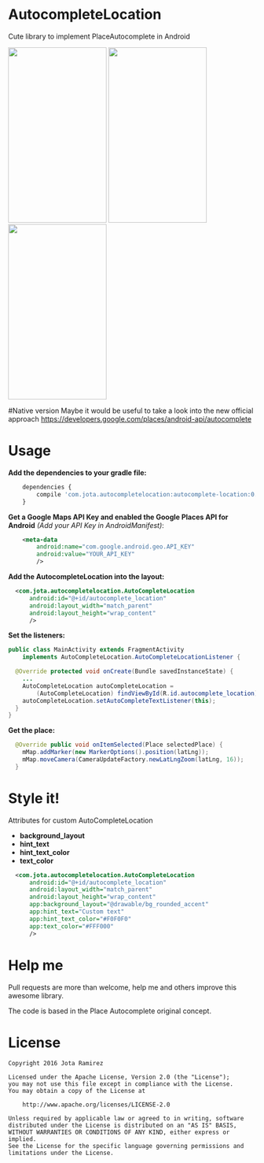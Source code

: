 # AutocompleteLocation
Cute library to implement PlaceAutocomplete in Android

<img src="https://github.com/jotaramirez90/AutocompleteLocation/blob/master/art/init.png" width="200px" height="356px" />
<img src="https://github.com/jotaramirez90/AutocompleteLocation/blob/master/art/autocomplete.png" width="200px" height="356px" />
<img src="https://github.com/jotaramirez90/AutocompleteLocation/blob/master/art/place.png" width="200px" height="356px" />

#Native version
Maybe it would be useful to take a look into the new official approach
https://developers.google.com/places/android-api/autocomplete

# Usage
**Add the dependencies to your gradle file:**
```javascript
	dependencies {
    	compile 'com.jota.autocompletelocation:autocomplete-location:0.9.0'
	}
```
**Get a Google Maps API Key and enabled the Google Places API for Android** *(Add your API Key in AndroidManifest)*:

```xml
    <meta-data
        android:name="com.google.android.geo.API_KEY"
        android:value="YOUR_API_KEY"
        />
```
**Add the AutocompleteLocation into the layout:**
```xml
  <com.jota.autocompletelocation.AutoCompleteLocation
      android:id="@+id/autocomplete_location"
      android:layout_width="match_parent"
      android:layout_height="wrap_content"
      />
```
**Set the listeners:**
```java
public class MainActivity extends FragmentActivity
    implements AutoCompleteLocation.AutoCompleteLocationListener {

  @Override protected void onCreate(Bundle savedInstanceState) {
    ...
    AutoCompleteLocation autoCompleteLocation =
        (AutoCompleteLocation) findViewById(R.id.autocomplete_location);
    autoCompleteLocation.setAutoCompleteTextListener(this);
  }
}
```
**Get the place:**
```java
  @Override public void onItemSelected(Place selectedPlace) {
    mMap.addMarker(new MarkerOptions().position(latLng));
    mMap.moveCamera(CameraUpdateFactory.newLatLngZoom(latLng, 16));
  }
```

# Style it!
Attributes for custom AutoCompleteLocation
* __background_layout__
* __hint_text__ 
* __hint_text_color__
* __text_color__

```xml
  <com.jota.autocompletelocation.AutoCompleteLocation
      android:id="@+id/autocomplete_location"
      android:layout_width="match_parent"
      android:layout_height="wrap_content"
      app:background_layout="@drawable/bg_rounded_accent"
      app:hint_text="Custom text"
      app:hint_text_color="#F0F0F0"
      app:text_color="#FFF000"
      />
```

# Help me
Pull requests are more than welcome, help me and others improve this awesome library.

The code is based in the Place Autocomplete original concept.

# License
	Copyright 2016 Jota Ramirez

	Licensed under the Apache License, Version 2.0 (the "License");
	you may not use this file except in compliance with the License.
	You may obtain a copy of the License at

		http://www.apache.org/licenses/LICENSE-2.0

	Unless required by applicable law or agreed to in writing, software
	distributed under the License is distributed on an "AS IS" BASIS,
	WITHOUT WARRANTIES OR CONDITIONS OF ANY KIND, either express or implied.
	See the License for the specific language governing permissions and
	limitations under the License.
